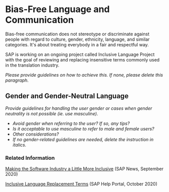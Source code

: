 # Bias-Free Language and Communication

Bias-free communication does not stereotype or discriminate against people with regard to culture, gender, ethnicity, language, and similar categories. It's about treating everybody in a fair and respectful way.

SAP is working on an ongoing project called Inclusive Language Project with the goal of reviewing and replacing insensitive terms commonly used in the translation industry.

*Please provide guidelines on how to achieve this. If none, please delete this paragraph.*

## Gender and Gender-Neutral Language

*Provide guidelines for handling the user gender or cases when gender neutrality is not possible (ie. use masculine).*

* *Avoid gender when referring to the user? If so, any tips?*
* *Is it acceptable to use masculine to refer to male and female users?*
* *Other considerations?*
* *If no gender-related guidelines are needed, delete the instruction in italics.*

### Related Information

[Making the Software Industry a Little More Inclusive](https://news.sap.com/2020/09/inclusive-language-more-inclusive-software-industry/) (SAP News, September 2020)

[Inclusive Language Replacement Terms](https://help.sap.com/doc/b0322267728e48a28b0c8ee7dd1ab4c7/1.0/en-US/Inclusive%20Language%20Guidelines.pdf) (SAP Help Portal, October 2020)